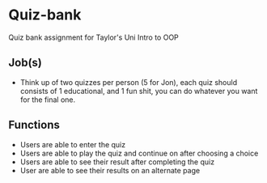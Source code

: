 # Quiz-bank
Quiz bank assignment for Taylor's Uni Intro to OOP

Job(s)
------
+ Think up of two quizzes per person (5 for Jon), each quiz should consists of 1 educational, and 1 fun shit, you can do whatever you want for the final one.

Functions
------
+ Users are able to enter the quiz
+ Users are able to play the quiz and continue on after choosing a choice
+ Users are able to see their result after completing the quiz
+ User are able to see their results on an alternate page
